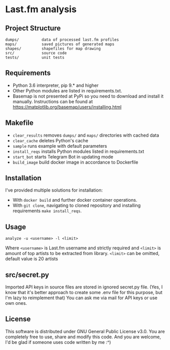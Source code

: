 # Last.fm analysis

## Project Structure

```
dumps/          data of processed last.fm profiles
maps/           saved pictures of generated maps
shapes/         shapefiles for map drawing
src/            source code
tests/          unit tests
```

## Requirements

- Python 3.6 interpreter, pip 9.* and higher
- Other Python modules are listed in requirements.txt. 
- Basemap is not presented at PyPi so you need to download and install it manually.
Instructions can be found at https://matplotlib.org/basemap/users/installing.html

## Makefile

- `clear_results` removes `dumps/` and `maps/` directories with cached data
- `clear_cache` deletes Python's cache
- `sample` runs example with default parameters
- `install_reqs` installs Python modules listed in requirements.txt
- `start_bot` starts Telegram Bot in updating mode
- `build_image` build docker image in accordance to Dockerfile

## Installation

I've provided multiple solutions for installation:

- With `docker build` and further docker container operations.
- With `git clone`, navigating to cloned repository and installing requirements `make install_reqs`.

## Usage
`analyze -u <username> -l <limit>`

Where `<username>` is Last.fm username and strictly required 
and `<limit>` is amount of top artists to be extracted from library.
`<limit>` can be omitted, default value is 20 artists

## src/secret.py

Imported API keys in source files are stored in ignored secret.py file.
(Yes, I know that it's better approach to create some .env file for this purpose, 
but I'm lazy to reimplement that)
You can ask me via mail for API keys or use own ones.

## License

This software is distributed under GNU General Public License v3.0.
You are completely free to use, share and modify this code. 
And you are welcome, I'd be glad if someone uses code written by me :^)
